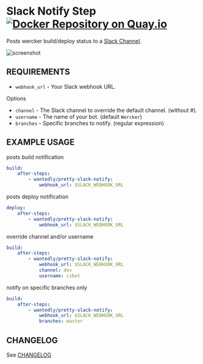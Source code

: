 # Slack Notify Step [![Docker Repository on Quay.io](https://quay.io/repository/wantedly/pretty-slack-notify/status "Docker Repository on Quay.io")](https://quay.io/repository/wantedly/pretty-slack-notify)
Posts wercker build/deploy status to a [Slack Channel](https://slack.com/).

![screenshot](https://raw.githubusercontent.com/wantedly/step-pretty-slack-notify/master/screenshot.png)

## REQUIREMENTS

* `webhook_url` - Your Slack webhook URL.

Options

* `channel`  - The Slack channel to override the default channel. (without #).
* `username` - The name of your bot. (default `Wercker`)
* `branches` - Specific branches to notify. (regular expression)

## EXAMPLE USAGE
posts build notification

```yml
build:
    after-steps:
        - wantedly/pretty-slack-notify:
            webhook_url: $SLACK_WEBHOOK_URL
```

posts deploy notification

```yml
deploy:
    after-steps:
        - wantedly/pretty-slack-notify:
            webhook_url: $SLACK_WEBHOOK_URL
```

override channel and/or username

```yml
build:
    after-steps:
        - wantedly/pretty-slack-notify:
            webhook_url: $SLACK_WEBHOOK_URL
            channel: dev
            username: cibot
```

notify on specific branches only

```yml
build:
    after-steps:
        - wantedly/pretty-slack-notify:
            webhook_url: $SLACK_WEBHOOK_URL
            branches: master
```

## CHANGELOG
See [CHANGELOG](CHANGELOG.md)
